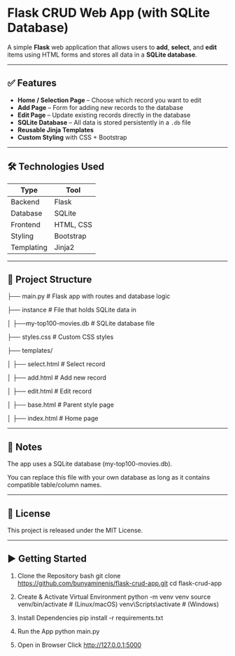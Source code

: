 # Flask CRUD Web App (with SQLite Database)

A simple **Flask** web application that allows users to **add**, **select**, and **edit** items using HTML forms and stores all data in a **SQLite database**.

---

## ✅ Features

- **Home / Selection Page** – Choose which record you want to edit
- **Add Page** – Form for adding new records to the database
- **Edit Page** – Update existing records directly in the database
- **SQLite Database** – All data is stored persistently in a `.db` file
- **Reusable Jinja Templates**
- **Custom Styling** with CSS + Bootstrap

---

## 🛠 Technologies Used

| Type       | Tool          |
|------------|---------------|
| Backend    | Flask         |
| Database   | SQLite        |
| Frontend   | HTML, CSS     |
| Styling    | Bootstrap     |
| Templating | Jinja2        |

---

## 📂 Project Structure

├── main.py # Flask app with routes and database logic

├── instance # File that holds SQLite data in

│ ├──my-top100-movies.db # SQLite database file

├── styles.css # Custom CSS styles

├── templates/

│ ├── select.html # Select record

│ ├── add.html # Add new record

│ ├── edit.html # Edit record

│ ├── base.html # Parent style page

│ ├── index.html # Home page

---

## 🔌 Notes

The app uses a SQLite database (my-top100-movies.db).

You can replace this file with your own database as long as it contains compatible table/column names.

---

## 📝 License

This project is released under the MIT License.

---

## ▶️ Getting Started

1. Clone the Repository
bash
git clone https://github.com/bunyaminenis/flask-crud-app.git
cd flask-crud-app

2. Create & Activate Virtual Environment
python -m venv venv
source venv/bin/activate   # (Linux/macOS)
venv\Scripts\activate      # (Windows)

3. Install Dependencies
pip install -r requirements.txt

4. Run the App
python main.py

5. Open in Browser
Click http://127.0.0.1:5000
